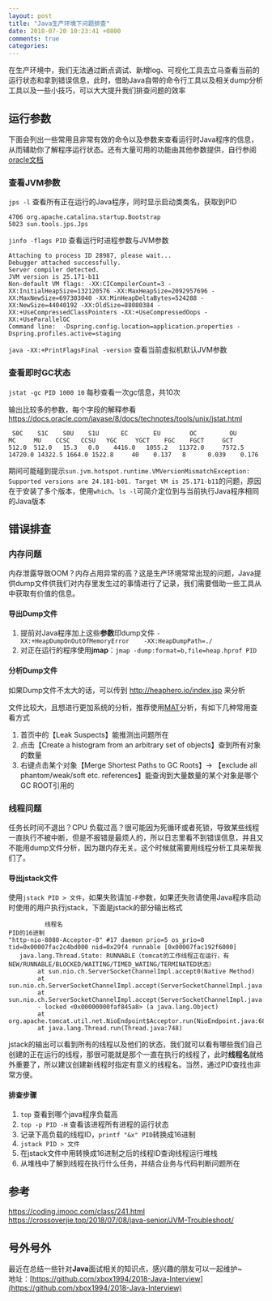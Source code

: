 ```yaml
---
layout: post
title: "Java生产环境下问题排查"
date: 2018-07-20 10:23:41 +0800
comments: true
categories: 
---
```


在生产环境中，我们无法通过断点调试、新增log、可视化工具去立马查看当前的运行状态和拿到错误信息，此时，借助Java自带的命令行工具以及相关dump分析工具以及一些小技巧，可以大大提升我们排查问题的效率

<!-- more -->

## 运行参数
下面会列出一些常用且非常有效的命令以及参数来查看运行时Java程序的信息，从而辅助你了解程序运行状态。还有大量可用的功能由其他参数提供，自行参阅[oracle文档](https://docs.oracle.com/javase/8/docs/technotes/tools/unix/toc.html)

### 查看JVM参数
`jps -l` 查看所有正在运行的Java程序，同时显示启动类类名，获取到PID

```
4706 org.apache.catalina.startup.Bootstrap
5023 sun.tools.jps.Jps
```

`jinfo -flags PID` 查看运行时进程参数与JVM参数

```
Attaching to process ID 28987, please wait...
Debugger attached successfully.
Server compiler detected.
JVM version is 25.171-b11
Non-default VM flags: -XX:CICompilerCount=3 -XX:InitialHeapSize=132120576 -XX:MaxHeapSize=2092957696 -XX:MaxNewSize=697303040 -XX:MinHeapDeltaBytes=524288 -XX:NewSize=44040192 -XX:OldSize=88080384 -XX:+UseCompressedClassPointers -XX:+UseCompressedOops -XX:+UseParallelGC
Command line:  -Dspring.config.location=application.properties -Dspring.profiles.active=staging
```

`java -XX:+PrintFlagsFinal -version` 查看当前虚拟机默认JVM参数

### 查看即时GC状态
`jstat -gc PID 1000 10` 每秒查看一次gc信息，共10次

输出比较多的参数，每个字段的解释参看 https://docs.oracle.com/javase/8/docs/technotes/tools/unix/jstat.html 

```
 S0C    S1C    S0U    S1U      EC       EU        OC         OU       MC     MU    CCSC   CCSU   YGC     YGCT    FGC    FGCT     GCT   
512.0  512.0   15.3   0.0    4416.0   1055.2   11372.0     7572.5   14720.0 14322.5 1664.0 1522.8     40    0.137   8      0.039    0.176
```

期间可能碰到提示`sun.jvm.hotspot.runtime.VMVersionMismatchException: Supported versions are 24.181-b01. Target VM is 25.171-b11`的问题，原因在于安装了多个版本，使用`which`、`ls -l`可简介定位到与当前执行Java程序相同的Java版本

## 错误排查

### 内存问题
内存泄露导致OOM？内存占用异常的高？这是生产环境常常出现的问题，Java提供dump文件供我们对内存里发生过的事情进行了记录，我们需要借助一些工具从中获取有价值的信息。

#### 导出Dump文件

1. 提前对Java程序加上这些**参数**印dump文件 `-XX:+HeapDumpOnOutOfMemoryError    -XX:HeapDumpPath=./`
2. 对正在运行的程序使用**jmap**：`jmap -dump:format=b,file=heap.hprof PID`

#### 分析Dump文件
如果Dump文件不太大的话，可以传到 http://heaphero.io/index.jsp 来分析

文件比较大，且想进行更加系统的分析，推荐使用[MAT](https://www.eclipse.org/mat/)分析，有如下几种常用查看方式

1. 首页中的【Leak Suspects】能推测出问题所在
2. 点击【Create a histogram from an arbitrary set of objects】查到所有对象的数量
3. 右键点击某个对象【Merge Shortest Paths to GC Roots】-> 【exclude all phantom/weak/soft etc. references】能查询到大量数量的某个对象是哪个GC ROOT引用的

### 线程问题
任务长时间不退出？CPU 负载过高？很可能因为死循环或者死锁，导致某些线程一直执行不被中断，但是不报错是最烦人的，所以日志里看不到错误信息，并且又不能用dump文件分析，因为跟内存无关。这个时候就需要用线程分析工具来帮我们了。

#### 导出jstack文件

使用`jstack PID > 文件`，如果失败请加`-F`参数，如果还失败请使用Java程序启动时使用的用户执行jstack，下面是jstack的部分输出格式

```
          线程名                                                              PID的16进制
"http-nio-8080-Acceptor-0" #17 daemon prio=5 os_prio=0 tid=0x00007fac2c4bd000 nid=0x29f4 runnable [0x00007fac192f6000]
   java.lang.Thread.State: RUNNABLE（tomcat的工作线程正在运行，有NEW/RUNNABLE/BLOCKED/WAITING/TIMED_WATING/TERMINATED状态）
        at sun.nio.ch.ServerSocketChannelImpl.accept0(Native Method)
        at sun.nio.ch.ServerSocketChannelImpl.accept(ServerSocketChannelImpl.java:422)
        at sun.nio.ch.ServerSocketChannelImpl.accept(ServerSocketChannelImpl.java:250)
        - locked <0x00000000faf845a8> (a java.lang.Object)
        at org.apache.tomcat.util.net.NioEndpoint$Acceptor.run(NioEndpoint.java:682)
        at java.lang.Thread.run(Thread.java:748)
```

jstack的输出可以看到所有的线程以及他们的状态，我们就可以看有哪些我们自己创建的正在运行的线程，那很可能就是那个一直在执行的线程了，此时**线程名**就格外重要了，所以建议创建新线程时指定有意义的线程名。当然，通过PID查找也非常方便。


#### 排查步骤
1. `top` 查看到哪个java程序负载高
2. `top -p PID -H` 查看该进程所有进程的运行状态
3. 记录下高负载的线程ID，`printf "&x" PID`转换成16进制
4. `jstack PID > 文件`
5. 在jstack文件中用转换成16进制之后的线程ID查询线程运行堆栈
6. 从堆栈中了解到线程在执行什么任务，并结合业务与代码判断问题所在

## 参考
https://coding.imooc.com/class/241.html  
https://crossoverjie.top/2018/07/08/java-senior/JVM-Troubleshoot/

## 号外号外
最近在总结一些针对**Java**面试相关的知识点，感兴趣的朋友可以一起维护~  
地址：[https://github.com/xbox1994/2018-Java-Interview](https://github.com/xbox1994/2018-Java-Interview)
